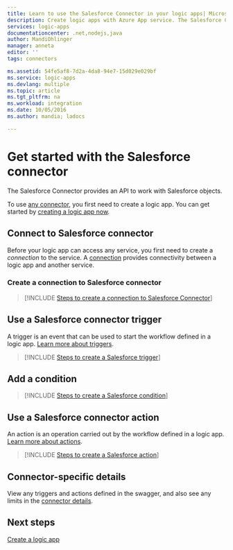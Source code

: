 ```yaml
---
title: Learn to use the Salesforce Connector in your logic apps| Microsoft Docs
description: Create logic apps with Azure App service. The Salesforce Connector provides an API to work with Salesforce objects.
services: logic-apps
documentationcenter: .net,nodejs,java
author: MandiOhlinger
manager: anneta
editor: ''
tags: connectors

ms.assetid: 54fe5af8-7d2a-4da8-94e7-15d029e029bf
ms.service: logic-apps
ms.devlang: multiple
ms.topic: article
ms.tgt_pltfrm: na
ms.workload: integration
ms.date: 10/05/2016
ms.author: mandia; ladocs

---
```

# Get started with the Salesforce connector
The Salesforce Connector provides an API to work with Salesforce objects.

To use [any connector](apis-list.md), you first need to create a logic app. You can get started by [creating a logic app now](../logic-apps/quickstart-create-first-logic-app-workflow.md).

## Connect to Salesforce connector
Before your logic app can access any service, you first need to create a *connection* to the service. A [connection](connectors-overview.md) provides connectivity between a logic app and another service.  

### Create a connection to Salesforce connector
> [!INCLUDE [Steps to create a connection to Salesforce Connector](../../includes/connectors-create-api-salesforce.md)]

## Use a Salesforce connector trigger
A trigger is an event that can be used to start the workflow defined in a logic app. [Learn more about triggers](../logic-apps/logic-apps-overview.md#logic-app-concepts).

> [!INCLUDE [Steps to create a Salesforce trigger](../../includes/connectors-create-api-salesforce-trigger.md)]

## Add a condition
> [!INCLUDE [Steps to create a Salesforce condition](../../includes/connectors-create-api-salesforce-condition.md)]

## Use a Salesforce connector action
An action is an operation carried out by the workflow defined in a logic app. [Learn more about actions](../logic-apps/logic-apps-overview.md#logic-app-concepts).

> [!INCLUDE [Steps to create a Salesforce action](../../includes/connectors-create-api-salesforce-action.md)]

## Connector-specific details

View any triggers and actions defined in the swagger, and also see any limits in the [connector details](/connectors/salesforce/). 

## Next steps
[Create a logic app](../logic-apps/quickstart-create-first-logic-app-workflow.md)

